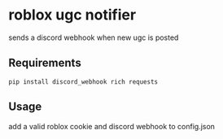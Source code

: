 # roblox ugc notifier
sends a discord webhook when new ugc is posted

## Requirements
`pip install discord_webhook rich requests`

## Usage
add a valid roblox cookie and discord webhook to config.json
